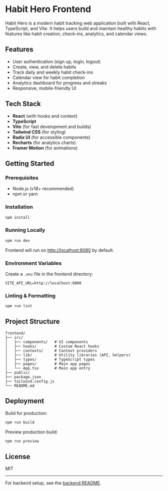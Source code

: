 # Habit Hero Frontend

Habit Hero is a modern habit tracking web application built with React, TypeScript, and Vite. It helps users build and maintain healthy habits with features like habit creation, check-ins, analytics, and calendar views.

## Features
- User authentication (sign up, login, logout)
- Create, view, and delete habits
- Track daily and weekly habit check-ins
- Calendar view for habit completion
- Analytics dashboard for progress and streaks
- Responsive, mobile-friendly UI

## Tech Stack
- **React** (with hooks and context)
- **TypeScript**
- **Vite** (for fast development and builds)
- **Tailwind CSS** (for styling)
- **Radix UI** (for accessible components)
- **Recharts** (for analytics charts)
- **Framer Motion** (for animations)

## Getting Started

### Prerequisites
- Node.js (v18+ recommended)
- npm or yarn

### Installation
```bash
npm install
```

### Running Locally
```bash
npm run dev
```
Frontend will run on [http://localhost:8080](http://localhost:8080) by default.

### Environment Variables
Create a `.env` file in the frontend directory:
```
VITE_API_URL=http://localhost:8000
```

### Linting & Formatting
```bash
npm run lint
```

## Project Structure
```
frontend/
├── src/
│   ├── components/   # UI components
│   ├── hooks/        # Custom React hooks
│   ├── contexts/     # Context providers
│   ├── lib/          # Utility libraries (API, helpers)
│   ├── types/        # TypeScript types
│   ├── pages/        # Main app pages
│   └── App.tsx       # Main app entry
├── public/
├── package.json
├── tailwind.config.js
└── README.md
```

## Deployment
Build for production:
```bash
npm run build
```
Preview production build:
```bash
npm run preview
```

## License
MIT

---
For backend setup, see the [backend README](../backend/README.md).
